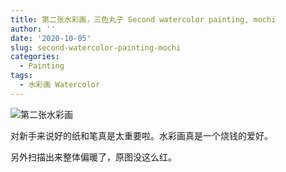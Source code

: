 ```yaml
---
title: 第二张水彩画，三色丸子 Second watercolor painting, mochi
author: ''
date: '2020-10-05'
slug: second-watercolor-painting-mochi
categories:
  - Painting
tags:
  - 水彩画 Watercolor
---
```


![第二张水彩画](/img/2020-10-05-watercolor-painting-mochi.png)

对新手来说好的纸和笔真是太重要啦。水彩画真是一个烧钱的爱好。

另外扫描出来整体偏暖了，原图没这么红。
